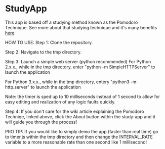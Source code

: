 # StudyApp 
This app is based off a studying method known as the Pomodoro Technique. 
See more about that studying technique and it's many benefits <a href="https://en.wikipedia.org/wiki/Pomodoro_Technique">here</a> 

HOW TO USE:
Step 1: 
Clone the repository.

Step 2:
Navigate to the tmp directory.

Step 3:
Launch a simple web server (python recommended)
For Python 2.x.x., while in the tmp directory, enter "python -m SimpleHTTPServer" to launch the application 

For Python 3.x.x., while in the tmp directory, entery "python3  -m http.server" to launch the application

Note: the timer is sped up to 10 milliseconds instead of 1 second to allow for easy editing and realization of any logic faults quickly.

Step 4:
If you don't care for the wiki article explaining the Pomodoro Techniqe, linked above, click the About button within the study-app and it will guide you through the process!

PRO TIP:
If you would like to simply demo the app (faster than real time) go to timer.js within the tmp directory and then change the INTERVAL_RATE variable to a more reasonable rate than one second like 1 millisecond!
